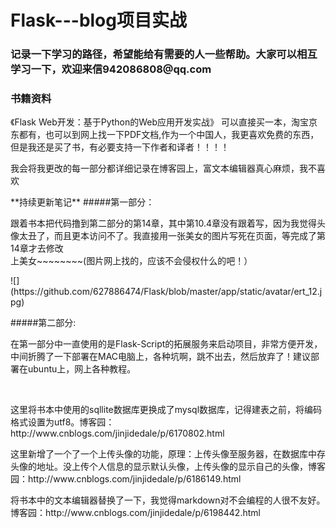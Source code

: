 # Flask---blog项目实战
<h3>记录一下学习的路径，希望能给有需要的人一些帮助。大家可以相互学习一下，欢迎来信942086808@qq.com</h3>

### **书籍资料**
《Flask Web开发：基于Python的Web应用开发实战》
可以直接买一本，淘宝京东都有，也可以到网上找一下PDF文档,作为一个中国人，我更喜欢免费的东西，但是我还是买了书，有必要支持一下作者和译者！！！！<br>
<p>我会将我更改的每一部分都详细记录在博客园上，富文本编辑器真心麻烦，我不喜欢</p>
**持续更新笔记**
#####第一部分：<br>
<p>跟着书本把代码撸到第二部分的第14章，其中第10.4章没有跟着写，因为我觉得头像太丑了，而且更本访问不了。我直接用一张美女的图片写死在页面，等完成了第14章才去修改<br>
上美女~~~~~~~~(图片网上找的，应该不会侵权什么的吧！）</p>
![](https://github.com/627886474/Flask/blob/master/app/static/avatar/ert_12.jpg)

#####第二部分:<br>
<p>在第一部分中一直使用的是Flask-Script的拓展服务来启动项目，非常方便开发，中间折腾了一下部署在MAC电脑上，各种坑啊，跳不出去，然后放弃了！建议部署在ubuntu上，网上各种教程。</p><br>
<p>这里将书本中使用的sqllite数据库更换成了mysql数据库，记得建表之前，将编码格式设置为utf8。博客园：http://www.cnblogs.com/jinjidedale/p/6170802.html</p>
<p>这里新增了一个了一个上传头像的功能，原理：上传头像至服务器，在数据库中存头像的地址。没上传个人信息的显示默认头像，上传头像的显示自己的头像，博客园：http://www.cnblogs.com/jinjidedale/p/6186149.html</p>
<p>将书本中的文本编辑器替换了一下，我觉得markdown对不会编程的人很不友好。博客园：http://www.cnblogs.com/jinjidedale/p/6198442.html</p>
